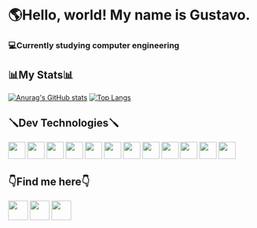 <h1>🌎Hello, world! My name is Gustavo.</h1>

<h3>💻Currently studying computer engineering</h3>

<h2>📊My Stats📊</h2>

[![Anurag's GitHub stats](https://github-readme-stats.vercel.app/api?username=Gustalex&theme=highcontrast)](https://github.com/anuraghazra/github-readme-stats)
[![Top Langs](https://github-readme-stats.vercel.app/api/top-langs/?username=Gustalex&theme=highcontrast)](https://github.com/anuraghazra/github-readme-stats)

<h2>🪛Dev Technologies🪛</h2>
<div>
  <a><img height="35" src="https://img.shields.io/badge/Git-F05032?style=for-the-badge&logo=git&logoColor=white"></a>
  <a><img height="35" src="https://img.shields.io/badge/VS_Code-0078D4?style=for-the-badge&logo=visual%20studio%20code&logoColor=white"></a>
  <a><img height="35" src="https://img.shields.io/badge/C-00599C?style=for-the-badge&logo=c&logoColor=white"></a>
  <a><img height="35" src="https://img.shields.io/badge/python-3670A0?style=for-the-badge&logo=python&logoColor=ffdd54"></a>
  <a><img height="35" src="https://img.shields.io/badge/Django-092E20?style=for-the-badge&logo=django&logoColor=green"></a>
  <a><img height="35" src="https://img.shields.io/badge/DJANGO-REST-ff1709?style=for-the-badge&logo=django&logoColor=white&color=ff1709&labelColor=gray"></a>
  <a><img height="35" src="https://img.shields.io/badge/JavaScript-F7DF1E?style=for-the-badge&logo=javascript&logoColor=black"></a>
  <a><img height="35" src="https://img.shields.io/badge/Node.js-43853D?style=for-the-badge&logo=node.js&logoColor=white"></a>
  <a><img height="35" src="https://img.shields.io/badge/Express.js-404D59?style=for-the-badge"></a>
  <a><img height="35" src="https://img.shields.io/badge/HTML5-E34F26?style=for-the-badge&logo=html5&logoColor=white"></a>
  <a><img height="35" src="https://img.shields.io/badge/CSS3-1572B6?style=for-the-badge&logo=css3&logoColor=white"></a>
  <a><img height="35" src="https://img.shields.io/badge/React-20232A?style=for-the-badge&logo=react&logoColor=61DAFB">
</div>

<h2>👇Find me here👇 </h2>
<a href="mailto:alexandregustavo00@gmail.com"><img height="40" src="https://img.shields.io/badge/Gmail-D14836?style=for-the-badge&logo=gmail&logoColor=white"></a>
<a href="https://www.instagram.com/gstv_alex/" target = "_blank" rel="noopener noreferrer"><img  height="40" src="https://img.shields.io/badge/Instagram-E4405F?style=for-the-badge&logo=instagram&logoColor=white"></a>
<a href="https://contate.me/gustalex"  target ="_blank" rel="noopener noreferrer"><img  height="40" src="https://img.shields.io/badge/WhatsApp-25D366?style=for-the-badge&logo=whatsapp&logoColor=white"></a>
